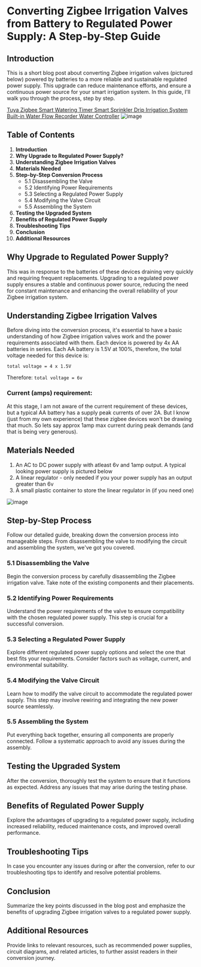 # Converting Zigbee Irrigation Valves from Battery to Regulated Power Supply: A Step-by-Step Guide

## Introduction
This is a short blog post about converting Zigbee irrigation valves (pictured below) powered by batteries to a more reliable and sustainable regulated power supply. This upgrade can reduce maintenance efforts, and ensure a continuous power source for your smart irrigation system. In this guide, I'll walk you through the process, step by step.

[Tuya Zigbee Smart Watering Timer Smart Sprinkler Drip Irrigation System Built-in Water Flow Recorder Water Controller](https://www.aliexpress.com/item/1005005196816776.html?spm=a2g0o.order_list.order_list_main.40.14971802Z6sJ8Y)
![image](https://github.com/lennon101/blogs/assets/1709944/359a96d9-2ffc-48d4-a4be-6a1f232272ed)


## Table of Contents
1. **Introduction**
2. **Why Upgrade to Regulated Power Supply?**
3. **Understanding Zigbee Irrigation Valves**
4. **Materials Needed**
5. **Step-by-Step Conversion Process**
    - 5.1 Disassembling the Valve
    - 5.2 Identifying Power Requirements
    - 5.3 Selecting a Regulated Power Supply
    - 5.4 Modifying the Valve Circuit
    - 5.5 Assembling the System
6. **Testing the Upgraded System**
7. **Benefits of Regulated Power Supply**
8. **Troubleshooting Tips**
9. **Conclusion**
10. **Additional Resources**

## Why Upgrade to Regulated Power Supply?
This was in response to the batteries of these devices draining very quickly and requiring frequent replacements. Upgrading to a regulated power supply ensures a stable and continuous power source, reducing the need for constant maintenance and enhancing the overall reliability of your Zigbee irrigation system.

## Understanding Zigbee Irrigation Valves
Before diving into the conversion process, it's essential to have a basic understanding of how Zigbee irrigation valves work and the power requirements associated with them. 
Each device is powered by 4x AA batteries in series. Each AA battery is 1.5V at 100%, therefore, the total voltage needed for this device is:

`total voltage = 4 x 1.5V` 

Therefore: 
`total voltage = 6v` 

### Current (amps) requirement: 
At this stage, I am not aware of the current requirement of these devices, but a typical AA battery has a supply peak currents of over 2A. But I know (just from my own experience) that these zigbee devices won't be drawing that much. So lets say approx 1amp max current during peak demands (and that is being very generous). 

## Materials Needed
1. An AC to DC power supply with atleast 6v and 1amp output. A typical looking power supply is pictured below
2. A linear regulator - only needed if you your power supply has an output greater than 6v
3. A small plastic container to store the linear regulator in (if you need one)

![image](https://github.com/lennon101/blogs/assets/1709944/98392c22-187b-40c4-8111-9f88e4b1f851)

## Step-by-Step Process
Follow our detailed guide, breaking down the conversion process into manageable steps. From disassembling the valve to modifying the circuit and assembling the system, we've got you covered.

### 5.1 Disassembling the Valve
Begin the conversion process by carefully disassembling the Zigbee irrigation valve. Take note of the existing components and their placements.

### 5.2 Identifying Power Requirements
Understand the power requirements of the valve to ensure compatibility with the chosen regulated power supply. This step is crucial for a successful conversion.

### 5.3 Selecting a Regulated Power Supply
Explore different regulated power supply options and select the one that best fits your requirements. Consider factors such as voltage, current, and environmental suitability.

### 5.4 Modifying the Valve Circuit
Learn how to modify the valve circuit to accommodate the regulated power supply. This step may involve rewiring and integrating the new power source seamlessly.

### 5.5 Assembling the System
Put everything back together, ensuring all components are properly connected. Follow a systematic approach to avoid any issues during the assembly.

## Testing the Upgraded System
After the conversion, thoroughly test the system to ensure that it functions as expected. Address any issues that may arise during the testing phase.

## Benefits of Regulated Power Supply
Explore the advantages of upgrading to a regulated power supply, including increased reliability, reduced maintenance costs, and improved overall performance.

## Troubleshooting Tips
In case you encounter any issues during or after the conversion, refer to our troubleshooting tips to identify and resolve potential problems.

## Conclusion
Summarize the key points discussed in the blog post and emphasize the benefits of upgrading Zigbee irrigation valves to a regulated power supply.

## Additional Resources
Provide links to relevant resources, such as recommended power supplies, circuit diagrams, and related articles, to further assist readers in their conversion journey.
